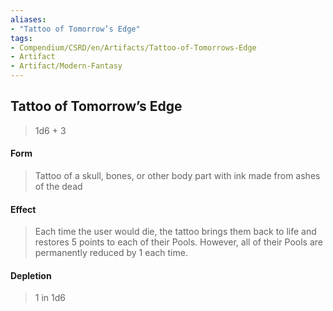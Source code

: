 ```yaml
---
aliases:
- "Tattoo of Tomorrow’s Edge"
tags:
- Compendium/CSRD/en/Artifacts/Tattoo-of-Tomorrows-Edge
- Artifact
- Artifact/Modern-Fantasy
---
```


  
## Tattoo of Tomorrow’s Edge

>1d6 + 3
#### Form
>Tattoo of a skull, bones, or other body part with ink made from ashes of the dead 
#### Effect
>Each time the user would die, the tattoo brings them back to life and restores 5 points to each of their Pools. However, all of their Pools are permanently reduced by 1 each time.

#### Depletion 
>1 in 1d6 
